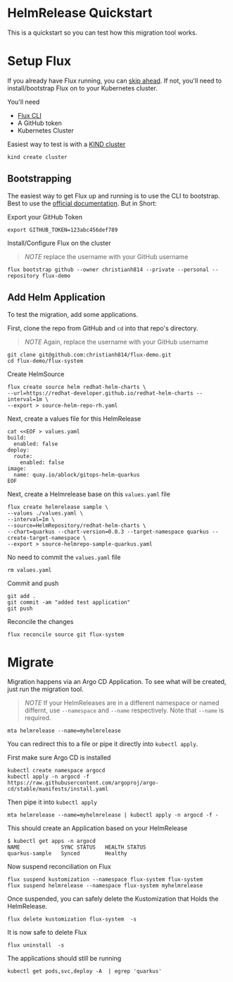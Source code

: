 # HelmRelease Quickstart

This is a quickstart so you can test how this migration tool works.

# Setup Flux

If you already have Flux running, you can [skip ahead](#migrate). If not, you'll need to install/bootstrap Flux on to your Kubernetes cluster.

You'll need

* [Flux CLI](https://github.com/fluxcd/flux2/releases)
* A GitHub token
* Kubernetes Cluster

Easiest way to test is with a [KIND cluster](https://github.com/kubernetes-sigs/kind)

```shell
kind create cluster
```

## Bootstrapping

The easiest way to get Flux up and running is to use the CLI to bootstrap. Best to use the [official documentation](https://fluxcd.io/docs/get-started/). But in Short:

Export your GitHub Token

```shell
export GITHUB_TOKEN=123abc456def789
```

Install/Configure Flux on the cluster

> *NOTE* replace the username with your GitHub username

```shell
flux bootstrap github --owner christianh814 --private --personal --repository flux-demo
```

## Add Helm Application

To test the migration, add some applications.

First, clone the repo from GitHub and `cd` into that repo's directory.

> *NOTE* Again, replace the username with your GitHub username

```shell
git clone git@github.com:christianh814/flux-demo.git
cd flux-demo/flux-system
```

Create HelmSource

```shell
flux create source helm redhat-helm-charts \
--url=https://redhat-developer.github.io/redhat-helm-charts --interval=1m \
--export > source-helm-repo-rh.yaml
```

Next, create a values file for this HelmRelease

```shell
cat <<EOF > values.yaml
build:
  enabled: false
deploy:
  route:
    enabled: false
image:
  name: quay.io/ablock/gitops-helm-quarkus
EOF
```

Next, create a Helmrelease base on this `values.yaml` file

```shell
flux create helmrelease sample \
--values ./values.yaml \
--interval=1m \
--source=HelmRepository/redhat-helm-charts \
--chart=quarkus --chart-version=0.0.3 --target-namespace quarkus --create-target-namespace \
--export > source-helmrepo-sample-quarkus.yaml
```

No need to commit the `values.yaml` file

```shell
rm values.yaml
```

Commit and push

```shell
git add .
git commit -am "added test application"
git push
```

Reconcile the changes 

```shell
flux reconcile source git flux-system
```

# Migrate

Migration happens via an Argo CD Application. To see what will be created, just run the migration tool.

> *NOTE* If your HelmReleases are in a different namespace or named differnt, use `--namespace` and `--name` respectively. Note that `--name` is required.

```shell
mta helmrelease --name=myhelmrelease
```

You can redirect this to a file or pipe it directly into `kubectl apply`.

First make sure Argo CD is installed

```shell
kubectl create namespace argocd
kubectl apply -n argocd -f https://raw.githubusercontent.com/argoproj/argo-cd/stable/manifests/install.yaml
```

Then pipe it into `kubectl apply`

```shell
mta helmrelease --name=myhelmrelease | kubectl apply -n argocd -f -
```

This should create an Application based on your HelmRelease

```shell
$ kubectl get apps -n argocd
NAME             SYNC STATUS   HEALTH STATUS
quarkus-sample   Synced        Healthy
```

Now suspend reconciliation on Flux

```shell
flux suspend kustomization --namespace flux-system flux-system
flux suspend helmrelease --namespace flux-system myhelmrelease
```

Once suspended, you can safely delete the Kustomization that Holds the HelmRelease.

```shell
flux delete kustomization flux-system  -s
```

It is now safe to delete Flux

```shell
flux uninstall  -s
```

The applications should still be running

```shell
kubectl get pods,svc,deploy -A  | egrep 'quarkus'
```
